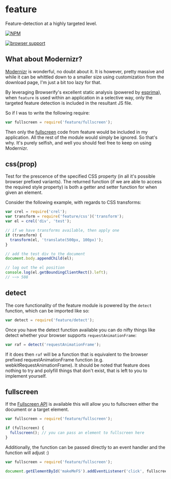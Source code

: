 # feature

Feature-detection at a highly targeted level.


[![NPM](https://nodei.co/npm/feature.png)](https://nodei.co/npm/feature/)


[![browser support](https://ci.testling.com/DamonOehlman/feature.png)](https://ci.testling.com/DamonOehlman/feature)


## What about Modernizr?

[Modernizr](https://github.com/Modernizr) is wonderful, no doubt about it.
It is however, pretty massive and while it can be whittled down to a smaller
size using customization from the download page, I'm just a bit too lazy
for that.

By leveraging Browserify's excellent static analysis (powered by
[esprima](https://github.com/ariya/esprima)), when `feature` is
used within an application in a selective way, only the targeted feature
detection is included in the resultant JS file.

So if I was to write the following require:

```js
var fullscreen = require('feature/fullscreen');
```

Then only the
[fullscreen](https://github.com/DamonOehlman/feature/blob/master/fullscreen.js)
code from feature would be included in my application.  All the rest of the
module would simply be ignored.  So that's why. It's purely selfish, and
well you should feel free to keep on using Modernizr.

## css(prop)

Test for the prescence of the specified CSS property (in all it's
possible browser prefixed variants).  The returned function (if we
are able to access the required style property) is both a getter and
setter function for when given an element.

Consider the following example, with regards to CSS transforms:

```js
var crel = require('crel');
var transform = require('feature/css')('transform');
var el = crel('div', 'test');

// if we have transforms available, then apply one
if (transform) {
  transform(el, 'translate(500px, 100px)');
}

// add the test div to the document
document.body.appendChild(el);

// log out the el position
console.log(el.getBoundingClientRect().left);
// ~~> 508
```

## detect

The core functionality of the feature module is powered by the `detect`
function, which can be imported like so:

```js
var detect = require('feature/detect');
```

Once you have the detect function available you can do nifty things like
detect whether your browser supports `requestAnimationFrame`:

```js
var raf = detect('requestAnimationFrame');
```

If it does then `raf` will be a function that is equivalent to the browser
prefixed requestAnimationFrame function (e.g. webkitRequestAnimationFrame).
It should be noted that feature does nothing to try and polyfill things that
don't exist, that is left to you to implement yourself.

## fullscreen

If the [Fullscreen API](http://caniuse.com/#feat=fullscreen) is available
this will allow you to fullscreen either the document or a target element.

```js
var fullscreen = require('feature/fullscreen');

if (fullscreen) {
  fullscreen(); // you can pass an element to fullscreen here
}
```

Additionally, the function can be passed directly to an event handler and
the function will adjust :)

```js
var fullscreen = require('feature/fullscreen');

document.getElementById('makeMeFS').addEventListener('click', fullscreen);
```
